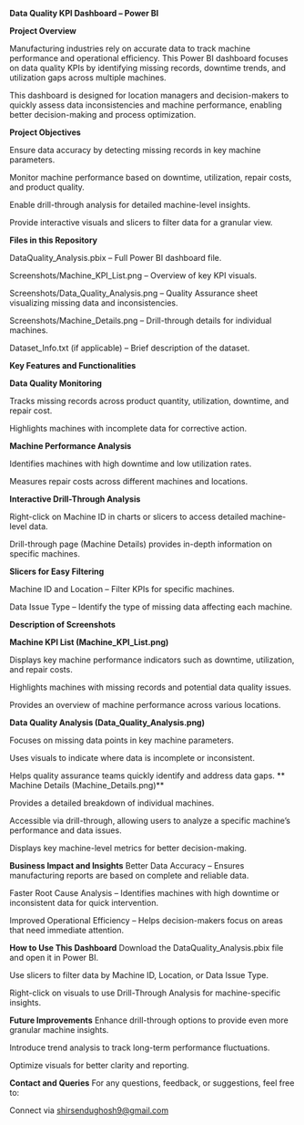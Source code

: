 **Data Quality KPI Dashboard – Power BI**

**Project Overview**

Manufacturing industries rely on accurate data to track machine performance and operational efficiency. This Power BI dashboard focuses on data quality KPIs by identifying missing records, downtime trends, and utilization gaps across multiple machines.

This dashboard is designed for location managers and decision-makers to quickly assess data inconsistencies and machine performance, enabling better decision-making and process optimization.

**Project Objectives**

Ensure data accuracy by detecting missing records in key machine parameters.

Monitor machine performance based on downtime, utilization, repair costs, and product quality.

Enable drill-through analysis for detailed machine-level insights.

Provide interactive visuals and slicers to filter data for a granular view.

**Files in this Repository**

DataQuality_Analysis.pbix – Full Power BI dashboard file.

Screenshots/Machine_KPI_List.png – Overview of key KPI visuals.

Screenshots/Data_Quality_Analysis.png – Quality Assurance sheet visualizing missing data and inconsistencies.

Screenshots/Machine_Details.png – Drill-through details for individual machines.

Dataset_Info.txt (if applicable) – Brief description of the dataset.

**Key Features and Functionalities**

**Data Quality Monitoring**

Tracks missing records across product quantity, utilization, downtime, and repair cost.

Highlights machines with incomplete data for corrective action.

**Machine Performance Analysis**

Identifies machines with high downtime and low utilization rates.

Measures repair costs across different machines and locations.

**Interactive Drill-Through Analysis**

Right-click on Machine ID in charts or slicers to access detailed machine-level data.

Drill-through page (Machine Details) provides in-depth information on specific machines.

**Slicers for Easy Filtering**

Machine ID and Location – Filter KPIs for specific machines.

Data Issue Type – Identify the type of missing data affecting each machine.

**Description of Screenshots**

**Machine KPI List (Machine_KPI_List.png)**

Displays key machine performance indicators such as downtime, utilization, and repair costs.

Highlights machines with missing records and potential data quality issues.

Provides an overview of machine performance across various locations.

**Data Quality Analysis (Data_Quality_Analysis.png)**

Focuses on missing data points in key machine parameters.

Uses visuals to indicate where data is incomplete or inconsistent.

Helps quality assurance teams quickly identify and address data gaps.
**
Machine Details (Machine_Details.png)**

Provides a detailed breakdown of individual machines.

Accessible via drill-through, allowing users to analyze a specific machine’s performance and data issues.

Displays key machine-level metrics for better decision-making.

**Business Impact and Insights**
Better Data Accuracy – Ensures manufacturing reports are based on complete and reliable data.

Faster Root Cause Analysis – Identifies machines with high downtime or inconsistent data for quick intervention.

Improved Operational Efficiency – Helps decision-makers focus on areas that need immediate attention.

**How to Use This Dashboard**
Download the DataQuality_Analysis.pbix file and open it in Power BI.

Use slicers to filter data by Machine ID, Location, or Data Issue Type.

Right-click on visuals to use Drill-Through Analysis for machine-specific insights.

**Future Improvements**
Enhance drill-through options to provide even more granular machine insights.

Introduce trend analysis to track long-term performance fluctuations.

Optimize visuals for better clarity and reporting.

**Contact and Queries**
For any questions, feedback, or suggestions, feel free to:

Connect via shirsendughosh9@gmail.com
